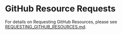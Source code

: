 # GitHub Resource Requests

For details on Requesting GitHub Resources, please see [REQUESTING_GITHUB_RESOURCES.md](../REQUESTING_GITHUB_RESOURCES.md).
